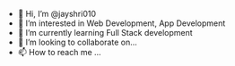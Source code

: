 - 👋 Hi, I’m @jayshri010
- 👀 I’m interested in  Web Development, App Development
- 🌱 I’m currently learning Full Stack development 
- 💞️ I’m looking to collaborate on...
- 📫 How to reach me ...

<!---
jayshri010/jayshri010 is a ✨ special ✨ repository because its `README.md` (this file) appears on your GitHub profile.
You can click the Preview link to take a look at your changes.
--->
